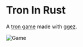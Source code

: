 # Tron In Rust
A [tron game](https://tron.fandom.com/wiki/TRON_(arcade_game)) made with [ggez](https://ggez.rs/).

![Game](/Screenshots/Game.png)
